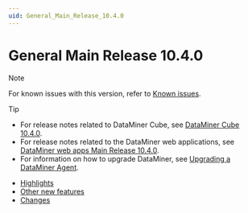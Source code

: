 ```yaml
---
uid: General_Main_Release_10.4.0
---
```


# General Main Release 10.4.0

> [!NOTE]
> For known issues with this version, refer to [Known issues](xref:Known_issues).

> [!TIP]
>
> - For release notes related to DataMiner Cube, see [DataMiner Cube 10.4.0](xref:Cube_Main_Release_10.4.0).
> - For release notes related to the DataMiner web applications, see [DataMiner web apps Main Release 10.4.0](xref:Web_apps_Main_Release_10.4.0).
> - For information on how to upgrade DataMiner, see [Upgrading a DataMiner Agent](xref:Upgrading_a_DataMiner_Agent).

- [Highlights](xref:General_Main_Release_10.4.0_highlights)
- [Other new features](xref:General_Main_Release_10.4.0_new_features)
- [Changes](xref:General_Main_Release_10.4.0_changes)
